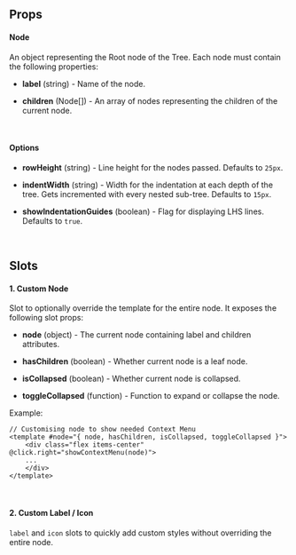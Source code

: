 ## Props

#### Node

An object representing the Root node of the Tree. Each node must contain the
following properties:

- **label** (string) - Name of the node.

- **children** (Node[]) - An array of nodes representing the children of the
  current node.

<br>

#### Options

- **rowHeight** (string) - Line height for the nodes passed. Defaults to `25px`.

- **indentWidth** (string) - Width for the indentation at each depth of the
  tree. Gets incremented with every nested sub-tree. Defaults to `15px`.

- **showIndentationGuides** (boolean) - Flag for displaying LHS lines. Defaults
  to `true`.

<br>

## Slots

#### 1. Custom Node

Slot to optionally override the template for the entire node. It exposes the
following slot props:

- **node** (object) - The current node containing label and children attributes.

- **hasChildren** (boolean) - Whether current node is a leaf node.

- **isCollapsed** (boolean) - Whether current node is collapsed.

- **toggleCollapsed** (function) - Function to expand or collapse the node.

Example:

    // Customising node to show needed Context Menu
    <template #node="{ node, hasChildren, isCollapsed, toggleCollapsed }">
        <div class="flex items-center" @click.right="showContextMenu(node)">
        ...
        </div>
    </template>

<br>

#### 2. Custom Label / Icon

`label` and `icon` slots to quickly add custom styles without overriding the
entire node.
